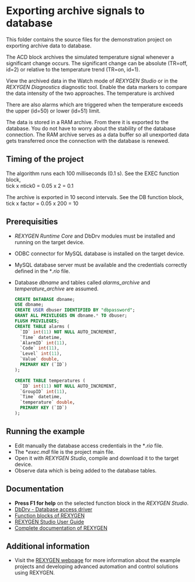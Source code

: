 Exporting archive signals to database
=====================================

This folder contains the source files for the demonstration project on exporting 
archive data to database.

The ACD block archives the simulated temperature signal whenever a significant
change occurs. The significant change can be absolute (TR=off, id=2) or relative 
to the temperature trend (TR=on, id=1). 

View the archived data in the Watch mode of *REXYGEN Studio* or in the *REXYGEN Diagnostics* 
diagnostic tool. Enable the data markers to compare the data intensity of 
the two approaches. The temperature is archived 

There are also alarms which are triggered when the temperature exceeds the upper 
(id=50) or lower (id=51) limit.

The data is stored in a RAM archive. From there it is exported to the database. 
You do not have to worry about the stability of the database connection. The RAM 
archive serves as a data buffer so all unexported data gets transferred once the 
connection with the database is renewed.

## Timing of the project ##
The algorithm runs each 100 milliseconds (0.1 s). See the EXEC function block,  
tick x ntick0 = 0.05 x 2 = 0.1

The archive is exported in 10 second intervals. See the DB function block,
tick x factor = 0.05 x 200 = 10 

## Prerequisities ##

- *REXYGEN Runtime Core* and DbDrv modules must be installed and running on the target device.
- ODBC connector for MySQL database is installed on the target device.  
- MySQL database server must be available and the credentials correctly defined 
in the **.rio* file. 
- Database *dbname* and tables called *alarms_archive* and *temperature_archive* 
are assumed.

  ```sql
  CREATE DATABASE dbname;
  USE dbname;
  CREATE USER dbuser IDENTIFIED BY "dbpassword";
  GRANT ALL PRIVILEGES ON dbname.* TO dbuser;
  FLUSH PRIVILEGES;
  CREATE TABLE alarms (
    `ID` int(11) NOT NULL AUTO_INCREMENT,
    `Time` datetime,
    `AlarmID` int(11),
    `Code` int(11),
    `Level` int(11),
    `Value` double,
    PRIMARY KEY (`ID`)
  );
  ```
  ```sql
  CREATE TABLE temperatures (
    `ID` int(11) NOT NULL AUTO_INCREMENT,
    `GroupID` int(11),
    `Time` datetime,
    `temperature` double,
    PRIMARY KEY (`ID`)
  );
  ```

## Running the example ##
- Edit manually the database access credentials in the **.rio* file.
- The **exec.mdl* file is the project main file.
- Open it with *REXYGEN Studio*, compile and download it to the target device.
- Observe data which is being added to the database tables.

## Documentation ##

- **Press F1 for help** on the selected function block in the *REXYGEN Studio*.
- [DbDrv - Database access driver](https://www.rexygen.com/doc/PDF/ENGLISH/DbDrv_ENG.pdf)
- [Function blocks of REXYGEN](https://www.rexygen.com/doc/PDF/ENGLISH/BRef_ENG.pdf)
- [REXYGEN Studio User Guide](https://www.rexygen.com/doc/PDF/ENGLISH/RexygenStudio_ENG.pdf)
- [Complete documentation of REXYGEN](http://www.rexygen.com/documentation-and-support)

## Additional information ##

- Visit the [REXYGEN webpage](http://www.rexygen.com) 
for more information about the example projects and developing advanced 
automation and control solutions using REXYGEN.